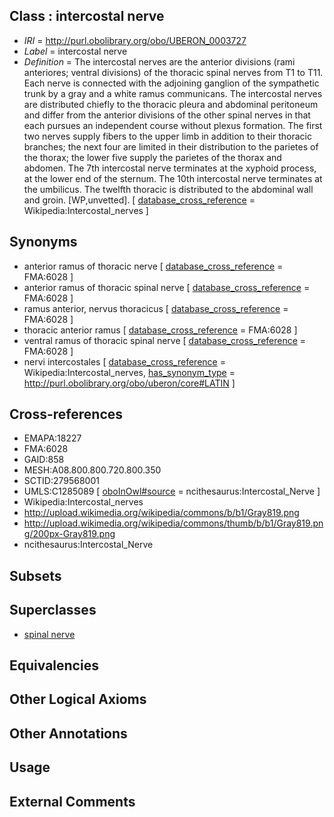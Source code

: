 
## Class : intercostal nerve

 * *IRI* = http://purl.obolibrary.org/obo/UBERON_0003727
 * *Label* = intercostal nerve
 * *Definition* = The intercostal nerves are the anterior divisions (rami anteriores; ventral divisions) of the thoracic spinal nerves from T1 to T11. Each nerve is connected with the adjoining ganglion of the sympathetic trunk by a gray and a white ramus communicans. The intercostal nerves are distributed chiefly to the thoracic pleura and abdominal peritoneum and differ from the anterior divisions of the other spinal nerves in that each pursues an independent course without plexus formation. The first two nerves supply fibers to the upper limb in addition to their thoracic branches; the next four are limited in their distribution to the parietes of the thorax; the lower five supply the parietes of the thorax and abdomen. The 7th intercostal nerve terminates at the xyphoid process, at the lower end of the sternum. The 10th intercostal nerve terminates at the umbilicus. The twelfth thoracic is distributed to the abdominal wall and groin. [WP,unvetted]. [ [database_cross_reference](../../ef/oboInOwl#hasDbXref.md) = Wikipedia:Intercostal_nerves ]

## Synonyms

 * anterior ramus of thoracic nerve [ [database_cross_reference](../../ef/oboInOwl#hasDbXref.md) = FMA:6028 ]
 * anterior ramus of thoracic spinal nerve [ [database_cross_reference](../../ef/oboInOwl#hasDbXref.md) = FMA:6028 ]
 * ramus anterior, nervus thoracicus [ [database_cross_reference](../../ef/oboInOwl#hasDbXref.md) = FMA:6028 ]
 * thoracic anterior ramus [ [database_cross_reference](../../ef/oboInOwl#hasDbXref.md) = FMA:6028 ]
 * ventral ramus of thoracic spinal nerve [ [database_cross_reference](../../ef/oboInOwl#hasDbXref.md) = FMA:6028 ]
 * nervi intercostales [ [database_cross_reference](../../ef/oboInOwl#hasDbXref.md) = Wikipedia:Intercostal_nerves, [has_synonym_type](../../pe/oboInOwl#hasSynonymType.md) = http://purl.obolibrary.org/obo/uberon/core#LATIN ]

## Cross-references

 * EMAPA:18227
 * FMA:6028
 * GAID:858
 * MESH:A08.800.800.720.800.350
 * SCTID:279568001
 * UMLS:C1285089 [ [oboInOwl#source](../../ce/oboInOwl#source.md) = ncithesaurus:Intercostal_Nerve ]
 * Wikipedia:Intercostal_nerves
 * http://upload.wikimedia.org/wikipedia/commons/b/b1/Gray819.png
 * http://upload.wikimedia.org/wikipedia/commons/thumb/b/b1/Gray819.png/200px-Gray819.png
 * ncithesaurus:Intercostal_Nerve

## Subsets


## Superclasses

 * [spinal nerve](../../UBERON/80/UBERON_0001780.md)

## Equivalencies


## Other Logical Axioms


## Other Annotations


## Usage


## External Comments

